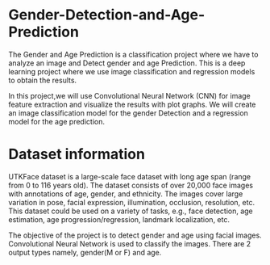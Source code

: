 # Gender-Detection-and-Age-Prediction
The Gender and Age Prediction is a classification project where we have to analyze an image and Detect gender and age Prediction. This is a deep learning project where we use image classification and regression models to obtain the results.

In this project,we will use Convolutional Neural Network (CNN) for image feature extraction and visualize the results with plot graphs. We will create an image classification model for the gender Detection and a regression model for the age prediction.


# Dataset information
UTKFace dataset is a large-scale face dataset with long age span (range from 0 to 116 years old). The dataset consists of over 20,000 face images with annotations of age, gender, and ethnicity. The images cover large variation in pose, facial expression, illumination, occlusion, resolution, etc. This dataset could be used on a variety of tasks, e.g., face detection, age estimation, age progression/regression, landmark localization, etc.


The objective of the project is to detect gender and age using facial images. Convolutional Neural Network is used to classify the images. There are 2 output types namely, gender(M or F) and age.


